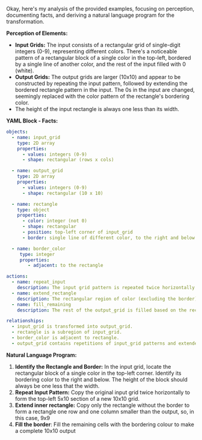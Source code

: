 Okay, here's my analysis of the provided examples, focusing on perception, documenting facts, and deriving a natural language program for the transformation.

**Perception of Elements:**

*   **Input Grids:** The input consists of a rectangular grid of single-digit integers (0-9), representing different colors. There's a noticeable pattern of a rectangular block of a single color in the top-left, bordered by a single line of another color, and the rest of the input filled with 0 (white).
*   **Output Grids:** The output grids are larger (10x10) and appear to be constructed by repeating the input pattern, followed by extending the bordered rectangle pattern in the input. The 0s in the input are changed, seemingly replaced with the color pattern of the rectangle's bordering color.
*  The height of the input rectangle is always one less than its width.

**YAML Block - Facts:**


```yaml
objects:
  - name: input_grid
    type: 2D array
    properties:
      - values: integers (0-9)
      - shape: rectangular (rows x cols)

  - name: output_grid
    type: 2D array
    properties:
      - values: integers (0-9)
      - shape: rectangular (10 x 10)

  - name: rectangle
    type: object
    properties:
      - color: integer (not 0)
      - shape: rectangular
      - position: top-left corner of input_grid
      - border: single line of different color, to the right and below

  - name: border_color
     type: integer
     properties:
        - adjacent: to the rectangle

actions:
  - name: repeat_input
    description: The input grid pattern is repeated twice horizontally in the top-left corner of the output grid.
  - name: extend_rectangle
    description: The rectangular region of color (excluding the border) in the input is extended in output, while maintaining the color pattern.
  - name: fill_remaining
    description: The rest of the output_grid is filled based on the rectangle's border color.

relationships:
  - input_grid is transformed into output_grid.
  - rectangle is a subregion of input_grid.
  - border_color is adjacent to rectangle.
  - output_grid contains repetitions of input_grid patterns and extended regions.

```


**Natural Language Program:**

1.  **Identify the Rectangle and Border:** In the input grid, locate the rectangular block of a single color in the top-left corner. Identify its bordering color to the right and below. The height of the block should always be one less that the width.
2.  **Repeat Input Pattern:** Copy the original input grid twice horizontally to form the top-left 5x10 section of a new 10x10 grid.
3.  **Extend inner rectangle:** Copy only the rectangle without the border to form a rectangle one row and one column smaller than the output, so, in this case, 9x9
4.  **Fill the border**: Fill the remaining cells with the bordering colour to make a complete 10x10 output

